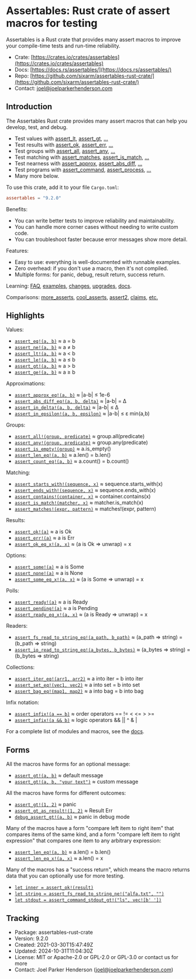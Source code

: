 # Assertables: Rust crate of assert macros for testing

Assertables is a Rust crate that provides many assert macros 
to improve your compile-time tests and run-time reliability.

* Crate: [https://crates.io/crates/assertables](https://crates.io/crates/assertables)
* Docs: [https://docs.rs/assertables/](https://docs.rs/assertables/)
* Repo: [https://github.com/sixarm/assertables-rust-crate/](https://github.com/sixarm/assertables-rust-crate/)
* Contact: [joel@joelparkerhenderson.com](mailto:joel@joelparkerhenderson.com)

## Introduction

The Assertables Rust crate provides many assert macros 
that can help you develop, test, and debug.

* Test values with 
  [assert_lt](https://docs.rs/assertables/9.2.0/assertables/assert_lt), 
  [assert_gt](https://docs.rs/assertables/9.2.0/assertables/assert_gt), 
  […](https://docs.rs/assertables)
* Test results with 
  [assert_ok](https://docs.rs/assertables/9.2.0/assertables/assert_ok),
  [assert_err](https://docs.rs/assertables/9.2.0/assertables/assert_err),
  […](https://docs.rs/assertables)
* Test groups with 
  [assert_all](https://docs.rs/assertables/9.2.0/assertables/assert_all),
  [assert_any](https://docs.rs/assertables/9.2.0/assertables/assert_any),
  […](https://docs.rs/assertables)
* Test matching with
  [assert_matches](https://docs.rs/assertables/9.2.0/assertables/assert_matches),
  [assert_is_match](https://docs.rs/assertables/9.2.0/assertables/assert_is_match),
  […](https://docs.rs/assertables)
* Test nearness with 
  [assert_approx](https://docs.rs/assertables/9.2.0/assertables/assert_approx), 
  [assert_abs_diff](https://docs.rs/assertables/9.2.0/assertables/assert_abs_diff), 
  […](https://docs.rs/assertables/)
* Test programs with
  [assert_command](https://docs.rs/assertables/9.2.0/assertables/assert_command),
  [assert_process](https://docs.rs/assertables/9.2.0/assertables/assert_process),
  […](https://docs.rs/assertables)
* Many more below.

To use this crate, add it to your file `Cargo.toml`:

```toml
assertables = "9.2.0"
```

Benefits:

* You can write better tests to improve reliability and maintainability.
* You can handle more corner cases without needing to write custom code.
* You can troubleshoot faster because error messages show more detail.

Features:

* Easy to use: everything is well-documented with runnable examples.
* Zero overhead: if you don't use a macro, then it's not compiled.
* Multiple forms: for panic, debug, result return, success return.

Learning: 
[FAQ](https://github.com/SixArm/assertables-rust-crate/tree/main/help/faq),
[examples](https://github.com/SixArm/assertables-rust-crate/blob/main/tests/examples/),
[changes](https://github.com/SixArm/assertables-rust-crate/tree/main/CHANGES.md),
[upgrades](https://github.com/SixArm/assertables-rust-crate/tree/main/help/upgrades/upgrade-from-version-8-to-9),
[docs](https://docs.rs/assertables/).

Comparisons: 
[more_asserts](https://github.com/SixArm/assertables-rust-crate/tree/main/help/comparisons/more_asserts), [cool_asserts](https://github.com/SixArm/assertables-rust-crate/tree/main/help/comparisons/cool_asserts), 
[assert2](https://github.com/SixArm/assertables-rust-crate/tree/main/help/comparisons/assert2), 
[claims](https://github.com/SixArm/assertables-rust-crate/tree/main/help/comparisons/more_asserts),
[etc.](https://github.com/SixArm/assertables-rust-crate/tree/main/help/comparisons)

## Highlights

Values:

* [`assert_eq!(a, b)`](https://docs.rs/assertables/9.2.0/assertables/assert_eq) ≈ a = b
* [`assert_ne!(a, b)`](https://docs.rs/assertables/9.2.0/assertables/assert_ne) ≈ a ≠ b
* [`assert_lt!(a, b)`](https://docs.rs/assertables/9.2.0/assertables/assert_lt) ≈ a < b
* [`assert_le!(a, b)`](https://docs.rs/assertables/9.2.0/assertables/assert_le) ≈ a ≤ b
* [`assert_gt!(a, b)`](https://docs.rs/assertables/9.2.0/assertables/assert_gt) ≈ a > b
* [`assert_ge!(a, b)`](https://docs.rs/assertables/9.2.0/assertables/assert_ge) ≈ a ≥ b

Approximations:

* [`assert_approx_eq!(a, b)`](https://docs.rs/assertables/9.2.0/assertables/assert_approx/assert_approx_eq) ≈ |a-b| ≤ 1e-6
* [`assert_abs_diff_eq!(a, b, delta)`](https://docs.rs/assertables/9.2.0/assertables/assert_abs_diff/assert_abs_diff_eq) ≈ |a-b| = Δ
* [`assert_in_delta!(a, b, delta)`](https://docs.rs/assertables/9.2.0/assertables/assert_in/assert_in_delta) ≈ |a-b| ≤ Δ
* [`assert_in_epsilon!(a, b, epsilon)`](https://docs.rs/assertables/9.2.0/assertables/assert_in/assert_in_epsilon) ≈ |a-b| ≤ ε min(a,b)

Groups:

* [`assert_all!(group, predicate)`](https://docs.rs/assertables/9.2.0/assertables/assert_all) ≈ group.all(predicate)
* [`assert_any!(group, predicate)`](https://docs.rs/assertables/9.2.0/assertables/assert_any) ≈ group.any(predicate)
* [`assert_is_empty!(group)`](https://docs.rs/assertables/9.2.0/assertables/assert_is_empty/assert_is_empty) ≈ a.is_empty()
* [`assert_len_eq!(a, b)`](https://docs.rs/assertables/9.2.0/assertables/assert_len/assert_len_eq) ≈ a.len() = b.len()
* [`assert_count_eq!(a, b)`](https://docs.rs/assertables/9.2.0/assertables/assert_count/assert_count_eq) ≈ a.count() = b.count()

Matching:

* [`assert_starts_with!(sequence, x)`](https://docs.rs/assertables/9.2.0/assertables/assert_starts_with) ≈ sequence.starts_with(x)
* [`assert_ends_with!(sequence, x)`](https://docs.rs/assertables/9.2.0/assertables/assert_ends_with) ≈ sequence.ends_with(x)
* [`assert_contains!(container, x)`](https://docs.rs/assertables/9.2.0/assertables/assert_contains) ≈ container.contains(x)
* [`assert_is_match!(matcher, x)`](https://docs.rs/assertables/9.2.0/assertables/assert_is_match) ≈ matcher.is_match(x)
* [`assert_matches!(expr, pattern)`](https://docs.rs/assertables/9.2.0/assertables/assert_matches) ≈ matches!(expr, pattern)

Results:

* [`assert_ok!(a)`](https://docs.rs/assertables/9.2.0/assertables/assert_ok) ≈ a is Ok
* [`assert_err!(a)`](https://docs.rs/assertables/9.2.0/assertables/assert_err) ≈ a is Err
* [`assert_ok_eq_x!(a, x)`](https://docs.rs/assertables/9.2.0/assertables/assert_ok/assert_ok_eq_x) ≈ (a is Ok ⇒ unwrap) = x

Options:

* [`assert_some!(a)`](https://docs.rs/assertables/9.2.0/assertables/assert_some) ≈ a is Some
* [`assert_none!(a)`](https://docs.rs/assertables/9.2.0/assertables/assert_none) ≈ a is None
* [`assert_some_eq_x!(a, x)`](https://docs.rs/assertables/9.2.0/assertables/assert_some/assert_some_eq_x) ≈ (a is Some ⇒ unwrap) = x

Polls:

* [`assert_ready!(a)`](https://docs.rs/assertables/9.2.0/assertables/assert_ready) ≈ a is Ready
* [`assert_pending!(a)`](https://docs.rs/assertables/9.2.0/assertables/assert_pending) ≈ a is Pending
* [`assert_ready_eq_x!(a, x)`](https://docs.rs/assertables/9.2.0/assertables/assert_ready/assert_ready_eq_x) ≈ (a is Ready ⇒ unwrap) = x

Readers:

* [`assert_fs_read_to_string_eq!(a_path, b_path)`](https://docs.rs/assertables/9.2.0/assertables/assert_fs_read_to_string_eq) ≈ (a_path ⇒ string) = (b_path ⇒ string)
* [`assert_io_read_to_string_eq!(a_bytes, b_bytes)`](https://docs.rs/assertables/9.2.0/assertables/assert_io_read_to_string) ≈ (a_bytes ⇒ string) = (b_bytes ⇒ string)

Collections:

* [`assert_iter_eq!(arr1, arr2)`](https://docs.rs/assertables/9.2.0/assertables/assert_iter) ≈ a into iter = b into iter
* [`assert_set_eq!(vec1, vec2)`](https://docs.rs/assertables/9.2.0/assertables/assert_set) ≈ a into set = b into set
* [`assert_bag_eq!(map1, map2)`](https://docs.rs/assertables/9.2.0/assertables/assert_bag) ≈ a into bag = b into bag

Infix notation:

* [`assert_infix!(a == b)`](https://docs.rs/assertables/9.2.0/assertables/assert_infix) ≈ order operators == != < <= > >=
* [`assert_infix!(a && b)`](https://docs.rs/assertables/9.2.0/assertables/assert_infix) ≈ logic operators && || ^ & |

For a complete list of modules and macros, see the [docs](https://docs.rs/assertables/).


## Forms

All the macros have forms for an optional message:

* [`assert_gt!(a, b)`](https://docs.rs/assertables/9.2.0/assertables/macro.assert_gt.html) ≈ default message
* [`assert_gt!(a, b, "your text")`](https://docs.rs/assertables/9.2.0/assertables/macro.assert_gt.html) ≈ custom message

All the macros have forms for different outcomes:

* [`assert_gt!(1, 2)`](https://docs.rs/assertables/9.2.0/assertables/macro.assert_gt.html) ≈ panic
* [`assert_gt_as_result!(1, 2)`](https://docs.rs/assertables/9.2.0/assertables/macro.assert_gt_as_result.html) ≈  Result Err
* [`debug_assert_gt!(a, b)`](https://docs.rs/assertables/9.2.0/assertables/macro.debug_assert_gt.html) ≈ panic in debug mode

Many of the macros have a form "compare left item to right item" that compares
items of the same kind, and a form "compare left item to right expression" that
compares one item to any arbitrary expression:

* [`assert_len_eq!(a, b)`](https://docs.rs/assertables/9.2.0/assertables/macro.assert_ok_eq.html) ≈ a.len() = b.len()
* [`assert_len_eq_x!(a, x)`](https://docs.rs/assertables/9.2.0/assertables/macro.assert_ok_eq_x.html) ≈ a.len() = x

Many of the macros has a "success return", which means the macro returns data that you can optionally use for more testing.

* [`let inner = assert_ok!(result)`](https://docs.rs/assertables/9.2.0/assertables/macro.assert_ok.html)
* [`let string = assert_fs_read_to_string_ne!("alfa.txt", "")`](https://docs.rs/assertables/9.2.0/assertables/macro.assert_fs_read_to_string_ne.html)
* [`let stdout = assert_command_stdout_gt!("ls", vec![b' '])`](https://docs.rs/assertables/9.2.0/assertables/macro.assert_command_stdout_gt.html)


## Tracking

* Package: assertables-rust-crate
* Version: 9.2.0
* Created: 2021-03-30T15:47:49Z
* Updated: 2024-10-31T11:04:30Z
* License: MIT or Apache-2.0 or GPL-2.0 or GPL-3.0 or contact us for more
* Contact: Joel Parker Henderson (joel@joelparkerhenderson.com)
